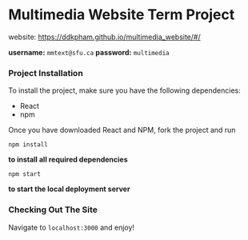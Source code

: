 # Multimedia Website Term Project

website: https://ddkpham.github.io/multimedia_website/#/


**username:** `mmtext@sfu.ca` **password:** `multimedia` 


### Project Installation

To install the project, make sure you have the following dependencies:

- React
- npm

Once you have downloaded React and NPM, fork the project and run 
```
npm install
```
**to install all required dependencies** 
```
npm start
```
**to start the local deployment server**


### Checking Out The Site

Navigate to `localhost:3000` and enjoy! 
